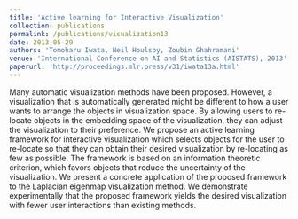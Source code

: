 ```yaml
---
title: 'Active learning for Interactive Visualization'
collection: publications
permalink: /publications/visualization13
date: 2013-05-29
authors: 'Tomoharu Iwata, Neil Houlsby, Zoubin Ghahramani'
venue: 'International Conference on AI and Statistics (AISTATS), 2013'
paperurl: 'http://proceedings.mlr.press/v31/iwata13a.html'
---
```


Many automatic visualization methods have been proposed. However, a visualization that is automatically generated might be different to how a user wants to arrange the objects in visualization space. By allowing users to re-locate objects in the embedding space of the visualization, they can adjust the visualization to their preference. We propose an active learning framework for interactive visualization which selects objects for the user to re-locate so that they can obtain their desired visualization by re-locating as few as possible. The framework is based on an information theoretic criterion, which favors objects that reduce the uncertainty of the visualization. We present a concrete application of the proposed framework to the Laplacian eigenmap visualization method. We demonstrate experimentally that the proposed framework yields the desired visualization with fewer user interactions than existing methods.

